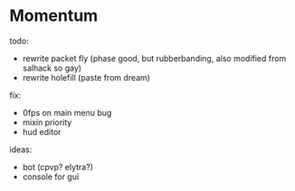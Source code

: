 # Momentum

todo:
- rewrite packet fly (phase good, but rubberbanding, also modified from salhack so gay)
- rewrite holefill (paste from dream)

fix:
- 0fps on main menu bug 
- mixin priority
- hud editor

ideas:
- bot (cpvp? elytra?)
- console for gui
